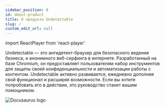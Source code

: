 ```yaml
---
sidebar_position: 0
id: about-product
title: О продукте Undetectable
slug: /
custom_edit_url: null
---
```

import ReactPlayer from 'react-player'

Undetectable — это антидетект-браузер для безопасного ведения бизнеса, и анонимного веб-серфинга в интернете. Разработанный на базе Chromium, он предоставляет пользователям набор инструментов для защиты своей конфиденциальности и автоматизации работы с контентом. Undetectable активно развивается, ежедневно дополняя свой функционал и расширяя возможности.
Если вы хотите попробовать его в действии, это руководство станет вашим помощником.

![Docusaurus logo](/img/introduction/introduction-1-rus.png)